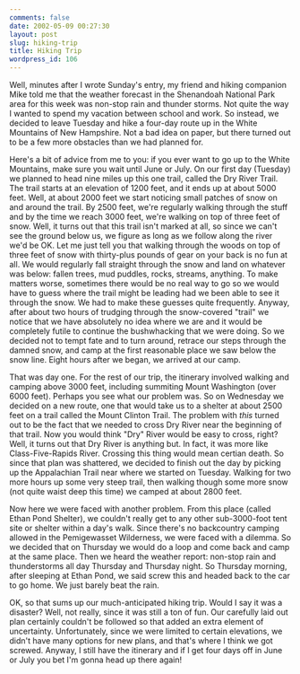 ```yaml
---
comments: false
date: 2002-05-09 00:27:30
layout: post
slug: hiking-trip
title: Hiking Trip
wordpress_id: 106
---
```


Well, minutes after I wrote Sunday's entry, my friend and hiking companion Mike told me that the weather forecast in the Shenandoah National Park area for this week was non-stop rain and thunder storms.  Not quite the way I wanted to spend my vacation between school and work.  So instead, we decided to leave Tuesday and hike a four-day route up in the White Mountains of New Hampshire.  Not a bad idea on paper, but there turned out to be a few more obstacles than we had planned for.

Here's a bit of advice from me to you: if you ever want to go up to the White Mountains, make sure you wait until June or July.  On our first day (Tuesday) we planned to head nine miles up this one trail, called the Dry River Trail.  The trail starts at an elevation of 1200 feet, and it ends up at about 5000 feet. Well, at about 2000 feet we start noticing small patches of snow on and around the trail.  By 2500 feet, we're regularly walking through the stuff and by the time we reach 3000 feet, we're walking on top of three feet of snow.  Well, it turns out that this trail isn't marked at all, so since we can't see the ground below us, we figure as long as we follow along the river we'd be OK.  Let me just tell you that walking through the woods on top of three feet of snow with thirty-plus pounds of gear on your back is no fun at all.  We would regularly fall straight through the snow and land on whatever was below: fallen trees, mud puddles, rocks, streams, anything. To make matters worse, sometimes there would be no real way to go so we would have to guess where the trail might be leading had we been able to see it through the snow.  We had to make these guesses quite frequently.  Anyway, after about two hours of trudging through the snow-covered "trail" we notice that we have absolutely no idea where we are and it would be completely futile to continue the bushwhacking that we were doing.  So we decided not to tempt fate and to turn around, retrace our steps through the damned snow, and camp at the first reasonable place we saw below the snow line. Eight hours after we began, we arrived at our camp.

That was day one.  For the rest of our trip, the itinerary involved walking and camping above 3000 feet, including summiting Mount Washington (over 6000 feet).  Perhaps you see what our problem was.  So on Wednesday we decided on a new route, one that would take us to a shelter at about 2500 feet on a trail called the Mount Clinton Trail.  The problem with _this_ turned out to be the fact that we needed to cross Dry River near the beginning of that trail.  Now you would think "Dry" River would be easy to cross, right? Well, it turns out that Dry River is anything but.  In fact, it was more like Class-Five-Rapids River.  Crossing this thing would mean certian death.  So since that plan was shattered, we decided to finish out the day by picking up the Appalachian Trail near where we started on Tuesday. Walking for two more hours up some very steep trail, then walking though some more snow (not quite waist deep this time) we camped at about 2800 feet.

Now here we were faced with another problem. From this place (called Ethan Pond Shelter), we couldn't really get to any other sub-3000-foot tent site or shelter within a day's walk.  Since there's no backcountry camping allowed in the Pemigewasset Wilderness, we were faced with a dilemma.  So we decided that on Thursday we would do a loop and come back and camp at the same place.  Then we heard the weather report: non-stop rain and thunderstorms all day Thursday and Thursday night. So Thursday morning, after sleeping at Ethan Pond, we said screw this and headed back to the car to go home.  We just barely beat the rain.

OK, so that sums up our much-anticipated hiking trip.  Would I say it was a disaster? Well, not really, since it was still a ton of fun.  Our carefully laid out plan certainly couldn't be followed so that added an extra element of uncertainty.  Unfortunately, since we were limited to certain elevations, we didn't have many options for new plans, and that's where I think we got screwed.  Anyway, I still have the itinerary and if I get four days off in June or July you bet I'm gonna head up there again!
